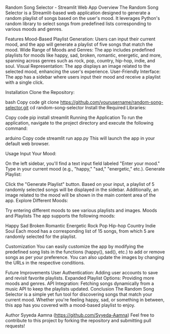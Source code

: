 Random Song Selector - Streamlit Web App
Overview
The Random Song Selector is a Streamlit-based web application designed to generate a random playlist of songs based on the user's mood. It leverages Python's random library to select songs from predefined lists corresponding to various moods and genres.

Features
Mood-Based Playlist Generation: Users can input their current mood, and the app will generate a playlist of five songs that match the mood.
Wide Range of Moods and Genres: The app includes predefined playlists for moods like happy, sad, broken, romantic, energetic, and more, spanning across genres such as rock, pop, country, hip-hop, indie, and soul.
Visual Representation: The app displays an image related to the selected mood, enhancing the user's experience.
User-Friendly Interface: The app has a sidebar where users input their mood and receive a playlist with a single click.

Installation
Clone the Repository:

bash
Copy code
git clone https://github.com/yourusername/random-song-selector.git
cd random-song-selector
Install the Required Libraries:

Copy code
pip install streamlit
Running the Application
To run the application, navigate to the project directory and execute the following command:

arduino
Copy code
streamlit run app.py
This will launch the app in your default web browser.

Usage
Input Your Mood:

On the left sidebar, you'll find a text input field labeled "Enter your mood." Type in your current mood (e.g., "happy," "sad," "energetic," etc.).
Generate Playlist:

Click the "Generate Playlist" button. Based on your input, a playlist of 5 randomly selected songs will be displayed in the sidebar.
Additionally, an image related to the mood will be shown in the main content area of the app.
Explore Different Moods:

Try entering different moods to see various playlists and images.
Moods and Playlists
The app supports the following moods:

Happy
Sad
Broken
Romantic
Energetic
Rock
Pop
Hip-hop
Country
Indie
Soul
Each mood has a corresponding list of 15 songs, from which 5 are randomly selected for the playlist.

Customization
You can easily customize the app by modifying the predefined song lists in the functions (happy(), sad(), etc.) to add or remove songs as per your preference. You can also update the images by changing the URLs in the respective conditions.

Future Improvements
User Authentication: Adding user accounts to save and revisit favorite playlists.
Expanded Playlist Options: Providing more moods and genres.
API Integration: Fetching songs dynamically from a music API to keep the playlists updated.
Conclusion
The Random Song Selector is a simple yet fun tool for discovering songs that match your current mood. Whether you're feeling happy, sad, or something in between, this app has you covered with a mood-based playlist to enjoy.

Author
Syyeda Aamna (https://github.com/Syyeda-Aamna)
Feel free to contribute to this project by forking the repository and submitting pull requests!

